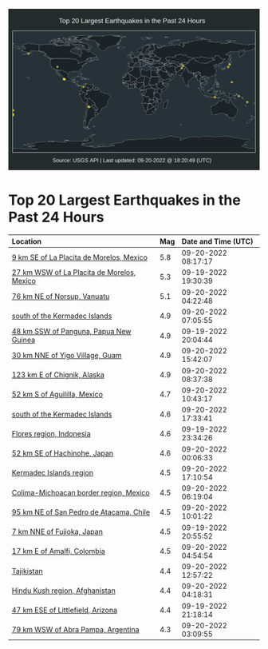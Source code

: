 ![Map](./map.png)

# Top 20 Largest Earthquakes in the Past 24 Hours

| Location | Mag | Date and Time (UTC) |
|:---|:---|:---|
| [9 km SE of La Placita de Morelos, Mexico](https://earthquake.usgs.gov/earthquakes/eventpage/us7000i9hm) | 5.8 | 09-20-2022 08:17:17 |
| [27 km WSW of La Placita de Morelos, Mexico](https://earthquake.usgs.gov/earthquakes/eventpage/us7000i9cl) | 5.3 | 09-19-2022 19:30:39 |
| [76 km NE of Norsup, Vanuatu](https://earthquake.usgs.gov/earthquakes/eventpage/us7000i9fp) | 5.1 | 09-20-2022 04:22:48 |
| [south of the Kermadec Islands](https://earthquake.usgs.gov/earthquakes/eventpage/us7000i9gc) | 4.9 | 09-20-2022 07:05:55 |
| [48 km SSW of Panguna, Papua New Guinea](https://earthquake.usgs.gov/earthquakes/eventpage/us7000i9cy) | 4.9 | 09-19-2022 20:04:44 |
| [30 km NNE of Yigo Village, Guam](https://earthquake.usgs.gov/earthquakes/eventpage/us7000i9ka) | 4.9 | 09-20-2022 15:42:07 |
| [123 km E of Chignik, Alaska](https://earthquake.usgs.gov/earthquakes/eventpage/ak022c33bs2x) | 4.9 | 09-20-2022 08:37:38 |
| [52 km S of Aguililla, Mexico](https://earthquake.usgs.gov/earthquakes/eventpage/us7000i9i7) | 4.7 | 09-20-2022 10:43:17 |
| [south of the Kermadec Islands](https://earthquake.usgs.gov/earthquakes/eventpage/us7000i9kt) | 4.6 | 09-20-2022 17:33:41 |
| [Flores region, Indonesia](https://earthquake.usgs.gov/earthquakes/eventpage/us7000i9ec) | 4.6 | 09-19-2022 23:34:26 |
| [52 km SE of Hachinohe, Japan](https://earthquake.usgs.gov/earthquakes/eventpage/us7000i9ej) | 4.6 | 09-20-2022 00:06:33 |
| [Kermadec Islands region](https://earthquake.usgs.gov/earthquakes/eventpage/us7000i9kn) | 4.5 | 09-20-2022 17:10:54 |
| [Colima-Michoacan border region, Mexico](https://earthquake.usgs.gov/earthquakes/eventpage/us7000i9fy) | 4.5 | 09-20-2022 06:19:04 |
| [95 km NE of San Pedro de Atacama, Chile](https://earthquake.usgs.gov/earthquakes/eventpage/us7000i9i1) | 4.5 | 09-20-2022 10:01:22 |
| [7 km NNE of Fujioka, Japan](https://earthquake.usgs.gov/earthquakes/eventpage/us7000i9d8) | 4.5 | 09-19-2022 20:55:52 |
| [17 km E of Amalfi, Colombia](https://earthquake.usgs.gov/earthquakes/eventpage/us7000i9ft) | 4.5 | 09-20-2022 04:54:54 |
| [Tajikistan](https://earthquake.usgs.gov/earthquakes/eventpage/us7000i9iy) | 4.4 | 09-20-2022 12:57:22 |
| [Hindu Kush region, Afghanistan](https://earthquake.usgs.gov/earthquakes/eventpage/us7000i9fm) | 4.4 | 09-20-2022 04:18:31 |
| [47 km ESE of Littlefield, Arizona](https://earthquake.usgs.gov/earthquakes/eventpage/us7000i9d9) | 4.4 | 09-19-2022 21:18:14 |
| [79 km WSW of Abra Pampa, Argentina](https://earthquake.usgs.gov/earthquakes/eventpage/us7000i9ff) | 4.3 | 09-20-2022 03:09:55 |
